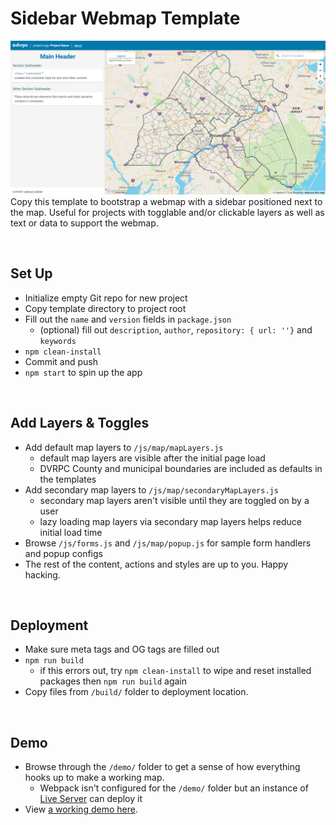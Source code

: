 # Sidebar Webmap Template
![desktop screenshot](./desktop.png)
Copy this template to bootstrap a webmap with a sidebar positioned next to the map. Useful for projects with togglable and/or clickable layers as well as text or data to support the webmap.

<br /> 

## Set Up
- Initialize empty Git repo for new project
- Copy template directory to project root
- Fill out the `name` and `version` fields in `package.json`
    - (optional) fill out `description`, `author`, `repository: { url: ''}` and `keywords`
- `npm clean-install`
- Commit and push
- `npm start` to spin up the app

<br /> 

## Add Layers & Toggles
- Add default map layers to `/js/map/mapLayers.js`
    - default map layers are visible after the initial page load
    - DVRPC County and municipal boundaries are included as defaults in the templates
- Add secondary map layers to `/js/map/secondaryMapLayers.js`
    - secondary map layers aren't visible until they are toggled on by a user
    - lazy loading map layers via secondary map layers helps reduce initial load time
- Browse `/js/forms.js` and `/js/map/popup.js` for sample form handlers and popup configs
- The rest of the content, actions and styles are up to you. Happy hacking. 

<br /> 

## Deployment
- Make sure meta tags and OG tags are filled out
- `npm run build`
    - if this errors out, try `npm clean-install` to wipe and reset installed packages then `npm run build` again
- Copy files from `/build/` folder to deployment location.

<br /> 

## Demo
- Browse through the `/demo/` folder to get a sense of how everything hooks up to make a working map.
    - Webpack isn't configured for the `/demo/` folder but an instance of [Live Server](https://marketplace.visualstudio.com/items?itemName=ritwickdey.LiveServer) can deploy it
- View [a working demo here](https://dvrpc.github.io/map-templates/).